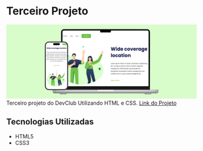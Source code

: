 # Terceiro Projeto

![Design da página](./img/design-page.png)
Terceiro projeto do DevClub Utilizando HTML e CSS. [Link do Projeto](https://davirrocha.github.io/Terceiro-Projeto-HTML-CSS/)
## Tecnologias Utilizadas

- HTML5
- CSS3
